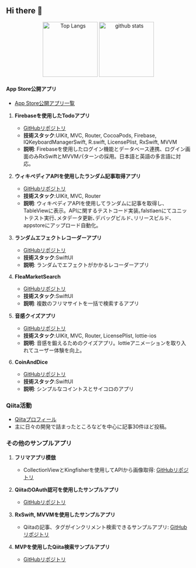## Hi there 👋

<p align="center"> 
  <img alt="Top Langs" height="150px" src="https://github-readme-stats.vercel.app/api/top-langs?username=kabikira&show_icons=true&locale=en&layout=compact" alt=“kabikira” />
  <img alt="github stats" height="150px" src="https://github-readme-stats.vercel.app/api?username=kabikira&show_icons=true&locale=en" alt="kabikira" />
</p>

#### App Store公開アプリ
- [App Store公開アプリ一覧](https://apps.apple.com/jp/developer/takumi-imai/id1656337597)

1. **Firebaseを使用したTodoアプリ**
   - [GitHubリポジトリ](https://github.com/kabikira/TodoListApp/blob/develop)
   - **技術スタック**:UIKit, MVC, Router, CocoaPods, Firebase, IQKeyboardManagerSwift, R.swift, LicensePlist, RxSwift, MVVM
   - **説明**: Firebaseを使用したログイン機能とデータベース連携、ログイン画面のみRxSwiftとMVVMパターンの採用。日本語と英語の多言語に対応。

2. **ウィキペディアAPIを使用したランダム記事取得アプリ**
   - [GitHubリポジトリ](https://github.com/kabikira/WikiSurprise)
   - **技術スタック**:UIKit, MVC, Router
   - **説明**: ウィキペディアAPIを使用してランダムに記事を取得し、TableViewに表示。APIに関するテストコード実装｡falstlaenにてユニットテスト実行､メタデータ更新､デバッグビルド､リリースビルド､appstoreにアップロード自動化｡

3. **ランダムエフェクトレコーダーアプリ**
   - [GitHubリポジトリ](https://github.com/kabikira/RandomEffectRecorder-main)
   - **技術スタック**:SwiftUI
   - **説明**: ランダムでエフェクトがかかるレコーダーアプリ

4. **FleaMarketSearch**
   - [GitHubリポジトリ](https://github.com/kabikira/FleaMarketSearch)
   - **技術スタック**:SwiftUI
   - **説明**: 複数のフリマサイトを一括で検索するアプリ　
  
5. **音感クイズアプリ**
   - [GitHubリポジトリ](https://github.com/kabikira/SoundQuiz)
   - **技術スタック**:UIKit, MVC, Router, LicensePlist, lottie-ios
   - **説明**: 音感を鍛えるためのクイズアプリ。lottieアニメーションを取り入れてユーザー体験を向上。

6. **CoinAndDice**
   - [GitHubリポジトリ](https://github.com/kabikira/CoinAndDice)
   - **技術スタック**:SwiftUI
   - **説明**: シンプルなコイントスとサイコロのアプリ　

### Qiita活動
- [Qiitaプロフィール](https://qiita.com/Imael)
- 主に日々の開発で詰まったところなどを中心に記事30件ほど投稿。

### その他のサンプルアプリ
1. **フリマアプリ模倣**
   - CollectionViewとKingfisherを使用してAPIから画像取得: [GitHubリポジトリ](https://github.com/kabikira/FleaMarketApp)

2. **QiitaのOAuth認可を使用したサンプルアプリ**
   - [GitHubリポジトリ](https://github.com/kabikira/OAuthQiita)

3. **RxSwift, MVVMを使用したサンプルアプリ**
   - Qiitaの記事、タグがインクリメント検索できるサンプルアプリ: [GitHubリポジトリ](https://github.com/kabikira/QiitaMVVM)

4. **MVPを使用したQiita検索サンプルアプリ**
   - [GitHubリポジトリ](https://github.com/kabikira/QiitaExplorer)



<!--
**kabikira/kabikira** is a ✨ _special_ ✨ repository because its `README.md` (this file) appears on your GitHub profile.

Here are some ideas to get you started:

- 🔭 I’m currently working on ...
- 🌱 I’m currently learning ...
- 👯 I’m looking to collaborate on ...
- 🤔 I’m looking for help with ...
- 💬 Ask me about ...
- 📫 How to reach me: ...
- 😄 Pronouns: ...
- ⚡ Fun fact: ...
-->
